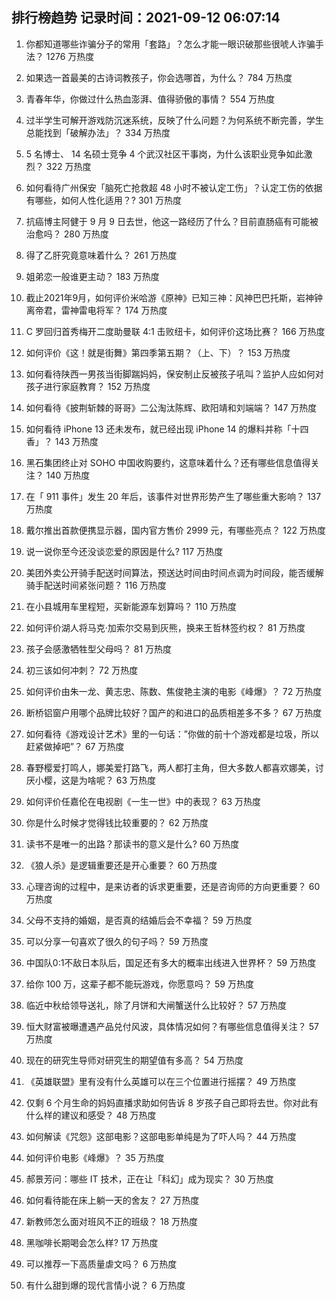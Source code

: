 
## 排行榜趋势 记录时间：2021-09-12 06:07:14
  
  1. 你都知道哪些诈骗分子的常用「套路」？怎么才能一眼识破那些很唬人诈骗手法？ 1276 万热度
    
  2. 如果选一首最美的古诗词教孩子，你会选哪首，为什么？ 784 万热度
    
  3. 青春年华，你做过什么热血澎湃、值得骄傲的事情？ 554 万热度
    
  4. 过半学生可解开游戏防沉迷系统，反映了什么问题？为何系统不断完善，学生总能找到「破解办法」？ 334 万热度
    
  5. 5 名博士、 14 名硕士竞争 4 个武汉社区干事岗，为什么该职业竞争如此激烈？ 322 万热度
    
  6. 如何看待广州保安「脑死亡抢救超 48 小时不被认定工伤」？认定工伤的依据有哪些，如何人性化适用？? 301 万热度
    
  7. 抗癌博主阿健于 9 月 9 日去世，他这一路经历了什么？目前直肠癌有可能被治愈吗？ 280 万热度
    
  8. 得了乙肝究竟意味着什么？ 261 万热度
    
  9. 姐弟恋一般谁更主动？ 183 万热度
    
  10. 截止2021年9月，如何评价米哈游《原神》已知三神：风神巴巴托斯，岩神钟离帝君，雷神雷电将军？ 174 万热度
    
  11. C 罗回归首秀梅开二度助曼联 4:1 击败纽卡，如何评价这场比赛？ 166 万热度
    
  12. 如何评价《这！就是街舞》第四季第五期？（上、下）？ 153 万热度
    
  13. 如何看待陕西一男孩当街脚踹妈妈，保安制止反被孩子吼叫？监护人应如何对孩子进行家庭教育？ 152 万热度
    
  14. 如何看待《披荆斩棘的哥哥》二公淘汰陈辉、欧阳靖和刘端端？ 147 万热度
    
  15. 如何看待 iPhone 13 还未发布，就已经出现 iPhone 14 的爆料并称「十四香」？ 143 万热度
    
  16. 黑石集团终止对 SOHO 中国收购要约，这意味着什么？还有哪些信息值得关注？ 140 万热度
    
  17. 在「 911 事件」发生 20 年后，该事件对世界形势产生了哪些重大影响？ 137 万热度
    
  18. 戴尔推出首款便携显示器，国内官方售价 2999 元，有哪些亮点？ 122 万热度
    
  19. 说一说你至今还没谈恋爱的原因是什么? 117 万热度
    
  20. 美团外卖公开骑手配送时间算法，预送达时间由时间点调为时间段，能否缓解骑手配送时间紧张问题？ 116 万热度
    
  21. 在小县城用车里程短，买新能源车划算吗？ 110 万热度
    
  22. 如何评价湖人将马克·加索尔交易到灰熊，换来王哲林签约权？ 81 万热度
    
  23. 孩子会感激牺牲型父母吗？ 81 万热度
    
  24. 初三该如何冲刺？ 72 万热度
    
  25. 如何评价由朱一龙、黄志忠、陈数、焦俊艳主演的电影《峰爆》？ 72 万热度
    
  26. 断桥铝窗户用哪个品牌比较好？国产的和进口的品质相差多不多？ 67 万热度
    
  27. 如何看待《游戏设计艺术》里的一句话：”你做的前十个游戏都是垃圾，所以赶紧做掉吧”？ 67 万热度
    
  28. 春野樱爱打鸣人，娜美爱打路飞，两人都打主角，但大多数人都喜欢娜美，讨厌小樱，这是为啥呢？ 63 万热度
    
  29. 如何评价任嘉伦在电视剧《一生一世》中的表现？ 63 万热度
    
  30. 你是什么时候才觉得钱比较重要的？ 62 万热度
    
  31. 读书不是唯一的出路？那读书的意义是什么? 60 万热度
    
  32. 《狼人杀》是逻辑重要还是开心重要？ 60 万热度
    
  33. 心理咨询的过程中，是来访者的诉求更重要，还是咨询师的方向更重要？ 60 万热度
    
  34. 父母不支持的婚姻，是否真的结婚后会不幸福？ 59 万热度
    
  35. 可以分享一句喜欢了很久的句子吗？ 59 万热度
    
  36. 中国队0:1不敌日本队后，国足还有多大的概率出线进入世界杯？ 59 万热度
    
  37. 给你 100 万，这辈子都不能玩游戏，你愿意吗？ 59 万热度
    
  38. 临近中秋给领导送礼，除了月饼和大闸蟹送什么比较好？ 57 万热度
    
  39. 恒大财富被曝遭遇产品兑付风波，具体情况如何？有哪些信息值得关注？ 57 万热度
    
  40. 现在的研究生导师对研究生的期望值有多高？ 54 万热度
    
  41. 《英雄联盟》里有没有什么英雄可以在三个位置进行摇摆？ 49 万热度
    
  42. 仅剩 6 个月生命的妈妈直播求助如何告诉 8 岁孩子自己即将去世。你对此有什么样的建议和感受？ 48 万热度
    
  43. 如何解读《咒怨》这部电影？这部电影单纯是为了吓人吗？ 44 万热度
    
  44. 如何评价电影《峰爆》？ 35 万热度
    
  45. 郝景芳问：哪些 IT 技术，正在让「科幻」成为现实？ 30 万热度
    
  46. 如何看待能在床上躺一天的舍友？ 27 万热度
    
  47. 新教师怎么面对班风不正的班级？ 18 万热度
    
  48. 黑咖啡长期喝会怎么样? 17 万热度
    
  49. 可以推荐一下高质量虐文吗？ 6 万热度
    
  50. 有什么甜到爆的现代言情小说？ 6 万热度
    